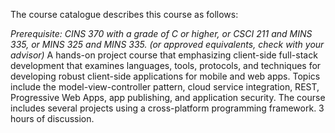 The course catalogue describes this course as follows:

*Prerequisite: CINS 370 with a grade of C or higher, or CSCI 211 and MINS 335, or MINS 325 and MINS 335. (or approved equivalents, check with your advisor)*
A hands-on project course that emphasizing client-side full-stack development that examines languages, tools, protocols, and techniques for developing robust client-side applications for mobile and web apps. Topics include the model-view-controller pattern, cloud service integration, REST, Progressive Web Apps, app publishing, and application security. The course includes several projects using a cross-platform programming framework. 3 hours of discussion.
